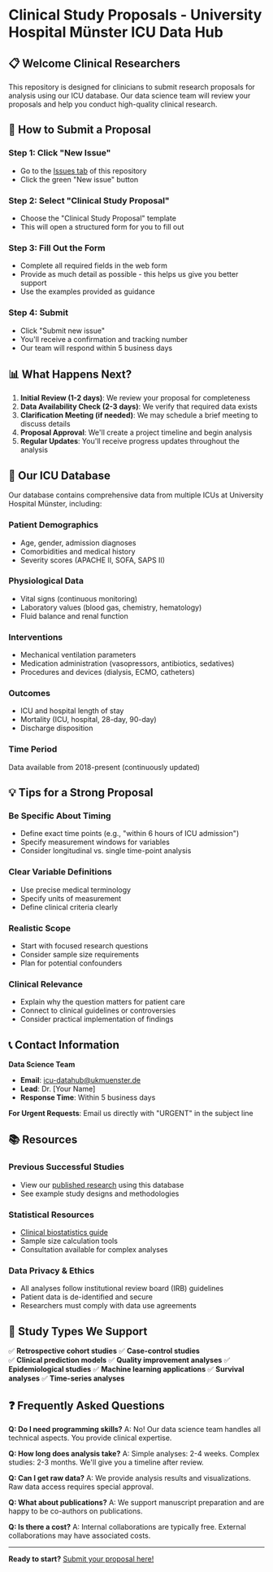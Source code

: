 # Clinical Study Proposals - University Hospital Münster ICU Data Hub

## 📋 Welcome Clinical Researchers

This repository is designed for clinicians to submit research proposals for analysis using our ICU database. Our data science team will review your proposals and help you conduct high-quality clinical research.

## 🚀 How to Submit a Proposal

### **Step 1: Click "New Issue"**

- Go to the [Issues tab](../../issues) of this repository
- Click the green "New issue" button

### **Step 2: Select "Clinical Study Proposal"**

- Choose the "Clinical Study Proposal" template
- This will open a structured form for you to fill out

### **Step 3: Fill Out the Form**

- Complete all required fields in the web form
- Provide as much detail as possible - this helps us give you better support
- Use the examples provided as guidance

### **Step 4: Submit**

- Click "Submit new issue"
- You'll receive a confirmation and tracking number
- Our team will respond within 5 business days

## 📊 What Happens Next?

1. **Initial Review (1-2 days)**: We review your proposal for completeness
2. **Data Availability Check (2-3 days)**: We verify that required data exists
3. **Clarification Meeting (if needed)**: We may schedule a brief meeting to discuss details
4. **Proposal Approval**: We'll create a project timeline and begin analysis
5. **Regular Updates**: You'll receive progress updates throughout the analysis

## 🔧 Our ICU Database

Our database contains comprehensive data from multiple ICUs at University Hospital Münster, including:

### **Patient Demographics**

- Age, gender, admission diagnoses
- Comorbidities and medical history
- Severity scores (APACHE II, SOFA, SAPS II)

### **Physiological Data**

- Vital signs (continuous monitoring)
- Laboratory values (blood gas, chemistry, hematology)
- Fluid balance and renal function

### **Interventions**

- Mechanical ventilation parameters
- Medication administration (vasopressors, antibiotics, sedatives)
- Procedures and devices (dialysis, ECMO, catheters)

### **Outcomes**

- ICU and hospital length of stay
- Mortality (ICU, hospital, 28-day, 90-day)
- Discharge disposition

### **Time Period**

Data available from 2018-present (continuously updated)

## 💡 Tips for a Strong Proposal

### **Be Specific About Timing**

- Define exact time points (e.g., "within 6 hours of ICU admission")
- Specify measurement windows for variables
- Consider longitudinal vs. single time-point analysis

### **Clear Variable Definitions**

- Use precise medical terminology
- Specify units of measurement
- Define clinical criteria clearly

### **Realistic Scope**

- Start with focused research questions
- Consider sample size requirements
- Plan for potential confounders

### **Clinical Relevance**

- Explain why the question matters for patient care
- Connect to clinical guidelines or controversies
- Consider practical implementation of findings

## 📞 Contact Information

**Data Science Team**

- **Email**: <icu-datahub@ukmuenster.de>
- **Lead**: Dr. [Your Name]
- **Response Time**: Within 5 business days

**For Urgent Requests**: Email us directly with "URGENT" in the subject line

## 📚 Resources

### **Previous Successful Studies**

- View our [published research](link-to-publications) using this database
- See example study designs and methodologies

### **Statistical Resources**

- [Clinical biostatistics guide](link-if-available)
- Sample size calculation tools
- Consultation available for complex analyses

### **Data Privacy & Ethics**

- All analyses follow institutional review board (IRB) guidelines
- Patient data is de-identified and secure
- Researchers must comply with data use agreements

## 🎯 Study Types We Support

✅ **Retrospective cohort studies**
✅ **Case-control studies**  
✅ **Clinical prediction models**
✅ **Quality improvement analyses**
✅ **Epidemiological studies**
✅ **Machine learning applications**
✅ **Survival analyses**
✅ **Time-series analyses**

## ❓ Frequently Asked Questions

**Q: Do I need programming skills?**
A: No! Our data science team handles all technical aspects. You provide clinical expertise.

**Q: How long does analysis take?**
A: Simple analyses: 2-4 weeks. Complex studies: 2-3 months. We'll give you a timeline after review.

**Q: Can I get raw data?**
A: We provide analysis results and visualizations. Raw data access requires special approval.

**Q: What about publications?**
A: We support manuscript preparation and are happy to be co-authors on publications.

**Q: Is there a cost?**
A: Internal collaborations are typically free. External collaborations may have associated costs.

---

**Ready to start?** [Submit your proposal here!](../../issues/new/choose)
